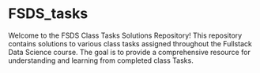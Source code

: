 # FSDS_tasks
Welcome to the FSDS Class Tasks Solutions Repository! This repository contains solutions to various class tasks assigned throughout the Fullstack Data Science course. The goal is to provide a comprehensive resource for understanding and learning from completed class Tasks.
